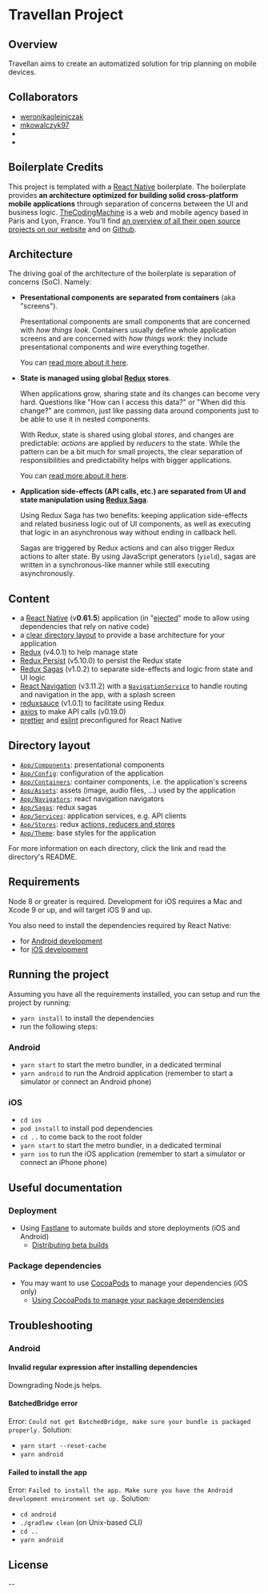 # Travellan Project

## Overview

Travellan aims to create an automatized solution for trip planning on mobile devices.


## Collaborators

- [weronikaolejniczak](https://github.com/weronikaolejniczak)
- [mkowalczyk97](https://github.com/mkowalczyk97)
- []()
- []()


## Boilerplate Credits

This project is templated with a [React Native](https://facebook.github.io/react-native/) boilerplate. The boilerplate provides **an architecture optimized for building solid cross-platform mobile applications** through separation of concerns between the UI and business logic.
[TheCodingMachine](https://www.thecodingmachine.com/) is a web and mobile agency based in Paris and Lyon, France. You'll find [an overview of all their open source projects on our website](https://thecodingmachine.io/open-source) and on [Github](https://github.com/thecodingmachine).


## Architecture

The driving goal of the architecture of the boilerplate is separation of concerns (SoC). Namely:

- **Presentational components are separated from containers** (aka "screens").

    Presentational components are small components that are concerned with *how things look*. Containers usually define whole application screens and are concerned with *how things work*: they include presentational components and wire everything together.
    
    You can [read more about it here](https://medium.com/@dan_abramov/smart-and-dumb-components-7ca2f9a7c7d0).

- **State is managed using global [Redux](https://redux.js.org/) stores**.

    When applications grow, sharing state and its changes can become very hard. Questions like "How can I access this data?" or "When did this change?" are common, just like passing data around components just to be able to use it in nested components.
    
    With Redux, state is shared using global *stores*, and changes are predictable: *actions* are applied by *reducers* to the state. While the pattern can be a bit much for small projects, the clear separation of responsibilities and predictability helps with bigger applications.
    
    You can [read more about it here](https://redux.js.org/introduction/motivation).
    
- **Application side-effects (API calls, etc.) are separated from UI and state manipulation using [Redux Saga](https://redux-saga.js.org/)**.

    Using Redux Saga has two benefits: keeping application side-effects and related business logic out of UI components, as well as executing that logic in an asynchronous way without ending in callback hell.
    
    Sagas are triggered by Redux actions and can also trigger Redux actions to alter state. By using JavaScript generators (`yield`), sagas are written in a synchronous-like manner while still executing asynchronously.


## Content

- a [React Native](https://facebook.github.io/react-native/) (v**0.61.5**) application (in "[ejected](https://github.com/react-community/create-react-native-app/blob/master/EJECTING.md)" mode to allow using dependencies that rely on native code)
- a [clear directory layout](#directory-layout) to provide a base architecture for your application
- [Redux](https://redux.js.org/) (v4.0.1) to help manage state
- [Redux Persist](https://github.com/rt2zz/redux-persist) (v5.10.0) to persist the Redux state
- [Redux Sagas](https://redux-saga.js.org) (v1.0.2) to separate side-effects and logic from state and UI logic
- [React Navigation](https://reactnavigation.org/) (v3.11.2) with a [`NavigationService`](App/Services/NavigationService.js) to handle routing and navigation in the app, with a splash screen
- [reduxsauce](https://github.com/infinitered/reduxsauce) (v1.0.1) to facilitate using Redux
- [axios](https://github.com/axios/axios) to make API calls (v0.19.0)
- [prettier](https://prettier.io/) and [eslint](https://eslint.org/) preconfigured for React Native


## Directory layout

- [`App/Components`](App/Components): presentational components
- [`App/Config`](App/Config): configuration of the application
- [`App/Containers`](App/Containers): container components, i.e. the application's screens
- [`App/Assets`](App/Assets): assets (image, audio files, ...) used by the application
- [`App/Navigators`](App/Navigators): react navigation navigators 
- [`App/Sagas`](App/Sagas): redux sagas
- [`App/Services`](App/Services): application services, e.g. API clients
- [`App/Stores`](App/Stores): redux [actions, reducers and stores](https://redux.js.org/basics)
- [`App/Theme`](App/Theme): base styles for the application

For more information on each directory, click the link and read the directory's README.


## Requirements

Node 8 or greater is required. Development for iOS requires a Mac and Xcode 9 or up, and will target iOS 9 and up.

You also need to install the dependencies required by React Native:

- for [Android development](https://facebook.github.io/react-native/docs/getting-started.html#installing-dependencies-3)
- for [iOS development](https://facebook.github.io/react-native/docs/getting-started.html#installing-dependencies)


## Running the project

Assuming you have all the requirements installed, you can setup and run the project by running:

- `yarn install` to install the dependencies
- run the following steps:

### Android

- `yarn start` to start the metro bundler, in a dedicated terminal
- `yarn android` to run the Android application (remember to start a simulator or connect an Android phone)

### iOS

- `cd ios`
- `pod install` to install pod dependencies
- `cd ..` to come back to the root folder
- `yarn start` to start the metro bundler, in a dedicated terminal
- `yarn ios` to run the iOS application (remember to start a simulator or connect an iPhone phone)


## Useful documentation

### Deployment

- Using [Fastlane](https://fastlane.tools/) to automate builds and store deployments (iOS and Android)
  - [Distributing beta builds](docs/beta%20builds.md)

### Package dependencies

- You may want to use [CocoaPods](https://cocoapods.org/) to manage your dependencies (iOS only) 
  - [Using CocoaPods to manage your package dependencies](docs/setup%20cocoapods.md)
  
  
## Troubleshooting

### Android 

#### Invalid regular expression after installing dependencies
Downgrading Node.js helps.

#### BatchedBridge error
Error: `Could not get BatchedBridge, make sure your bundle is packaged properly.`
Solution:
- `yarn start --reset-cache`
- `yarn android`

#### Failed to install the app
Error: `Failed to install the app. Make sure you have the Android development environment set up.`
Solution:
- `cd android`
- `./gradlew clean` (on Unix-based CLI)
- `cd ..`
- `yarn android`


## License

--